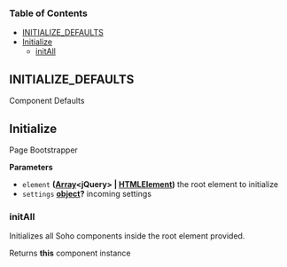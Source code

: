<!-- Generated by documentation.js. Update this documentation by updating the source code. -->

### Table of Contents

-   [INITIALIZE_DEFAULTS](#initialize_defaults)
-   [Initialize](#initialize)
    -   [initAll](#initall)

## INITIALIZE_DEFAULTS

Component Defaults

## Initialize

Page Bootstrapper

**Parameters**

-   `element` **([Array](https://developer.mozilla.org/docs/Web/JavaScript/Reference/Global_Objects/Array)&lt;jQuery> | [HTMLElement](https://developer.mozilla.org/docs/Web/HTML/Element))** the root element to initialize
-   `settings` **[object](https://developer.mozilla.org/docs/Web/JavaScript/Reference/Global_Objects/Object)?** incoming settings

### initAll

Initializes all Soho components inside the root element provided.

Returns **this** component instance
